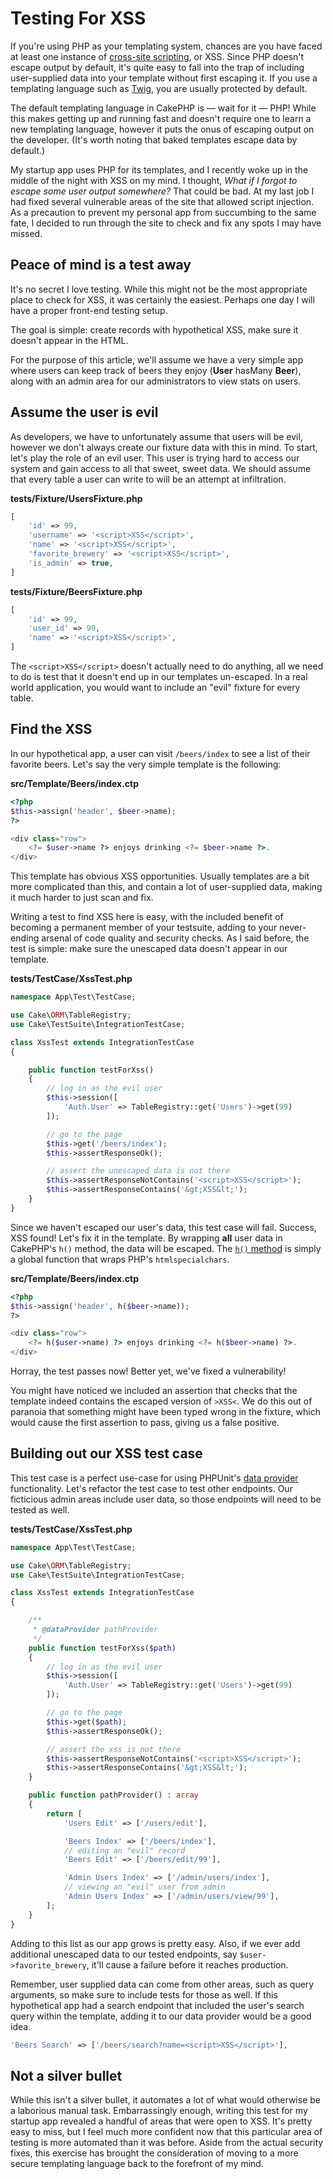 # Testing For XSS

If you're using PHP as your templating system, chances are you have faced at
least one instance of [cross-site scripting][1], or XSS. Since PHP doesn't
escape output by default, it's quite easy to fall into the trap of including
user-supplied data into your template without first escaping it. If you use
a templating language such as [Twig][2], you are usually protected by default.

The default templating language in CakePHP is &mdash; wait for it &mdash; PHP! While this
makes getting up and running fast and doesn't require one to learn a new templating
language, however it puts the onus of escaping output on the developer. (It's
worth noting that baked templates escape data by default.)

My startup app uses PHP for its templates, and I recently woke up in the middle
of the night with XSS on my mind. I thought, *What if I forgot to escape some
user output somewhere?* That could be bad. At my last job I had fixed several
vulnerable areas of the site that allowed script injection. As a precaution to prevent my
personal app from succumbing to the same fate, I decided to run through the site
to check and fix any spots I may have missed.

## Peace of mind is a test away

It's no secret I love testing. While this might not be the most appropriate
place to check for XSS, it was certainly the easiest. Perhaps one day I will have a
proper front-end testing setup.

The goal is simple: create records with hypothetical XSS, make sure it doesn't
appear in the HTML.

For the purpose of this article, we'll assume we have a very simple app where
users can keep track of beers they enjoy (**User** hasMany **Beer**), along with
an admin area for our administrators to view stats on users.

## Assume the user is evil

As developers, we have to unfortunately assume that users will be evil, however
we don't always create our fixture data with this in mind. To start, let's play
the role of an evil user. This user is trying hard to access our system and gain
access to all that sweet, sweet data. We should assume that every table a user
can write to will be an attempt at infiltration.

**tests/Fixture/UsersFixture.php**
```php
[
    'id' => 99,
    'username' => '<script>XSS</script>',
    'name' => '<script>XSS</script>',
    'favorite_brewery' => '<script>XSS</script>',
    'is_admin' => true,
]
```

**tests/Fixture/BeersFixture.php**
```php
[
    'id' => 99,
    'user_id' => 99,
    'name' => '<script>XSS</script>',
]
```

The `<script>XSS</script>` doesn't actually need to do anything, all we need to
do is test that it doesn't end up in our templates un-escaped. In a real world
application, you would want to include an "evil" fixture for every table.

## Find the XSS

In our hypothetical app, a user can visit `/beers/index` to see a list of their
favorite beers. Let's say the very simple template is the following:

**src/Template/Beers/index.ctp**
```php
<?php
$this->assign('header', $beer->name);
?>

<div class="row">
    <?= $user->name ?> enjoys drinking <?= $beer->name ?>.
</div>
```

This template has obvious XSS opportunities. Usually templates are a bit more
complicated than this, and contain a lot of user-supplied data, making it much
harder to just scan and fix.

Writing a test to find XSS here is easy, with the included benefit of becoming a
permanent member of your testsuite, adding to your never-ending arsenal of code
quality and security checks. As I said before, the test is simple: make
sure the unescaped data doesn't appear in our template.

**tests/TestCase/XssTest.php**
```php
namespace App\Test\TestCase;

use Cake\ORM\TableRegistry;
use Cake\TestSuite\IntegrationTestCase;

class XssTest extends IntegrationTestCase
{

    public function testForXss()
    {
        // log in as the evil user
        $this->session([
            'Auth.User' => TableRegistry::get('Users')->get(99)
        ]);

        // go to the page
        $this->get('/beers/index');
        $this->assertResponseOk();

        // assert the unescaped data is not there
        $this->assertResponseNotContains('<script>XSS</script>');
        $this->assertResponseContains('&gt;XSS&lt;');
    }
}
```

Since we haven't escaped our user's data, this test case will fail. Success,
XSS found! Let's fix it in the template. By wrapping **all** user data in
CakePHP's `h()` method, the data will be escaped. The [`h()` method][3] is simply
a global function that wraps PHP's `htmlspecialchars`.

**src/Template/Beers/index.ctp**
```php
<?php
$this->assign('header', h($beer->name));
?>

<div class="row">
    <?= h($user->name) ?> enjoys drinking <?= h($beer->name) ?>.
</div>
```

Horray, the test passes now! Better yet, we've fixed a vulnerability!

You might have noticed we included an assertion that
checks that the template indeed contains the escaped version of `>XSS<`. We do
this out of paranoia that something might have been typed wrong in the fixture,
which would cause the first assertion to pass, giving us a false positive.

## Building out our XSS test case

This test case is a perfect use-case for using PHPUnit's [data provider][4]
functionality. Let's refactor the test case to test other endpoints.
Our ficticious admin areas include user data, so those endpoints will need to be tested as
well.

**tests/TestCase/XssTest.php**
```php
namespace App\Test\TestCase;

use Cake\ORM\TableRegistry;
use Cake\TestSuite\IntegrationTestCase;

class XssTest extends IntegrationTestCase
{

    /**
     * @dataProvider pathProvider
     */
    public function testForXss($path)
    {
        // log in as the evil user
        $this->session([
            'Auth.User' => TableRegistry::get('Users')->get(99)
        ]);

        // go to the page
        $this->get($path);
        $this->assertResponseOk();

        // assert the xss is not there
        $this->assertResponseNotContains('<script>XSS</script>');
        $this->assertResponseContains('&gt;XSS&lt;');
    }

    public function pathProvider() : array
    {
        return [
            'Users Edit' => ['/users/edit'],

            'Beers Index' => ['/beers/index'],
            // editing an "evil" record
            'Beers Edit' => ['/beers/edit/99'],

            'Admin Users Index' => ['/admin/users/index'],
            // viewing an "evil" user from admin
            'Admin Users Index' => ['/admin/users/view/99'],
        ];
    }
}
```

Adding to this list as our app grows is pretty easy. Also, if we ever add additional
unescaped data to our tested endpoints, say `$user->favorite_brewery`, it'll cause a
failure before it reaches production.

Remember, user supplied data can come from other areas, such as query arguments,
so make sure to include tests for those as well. If this hypothetical app had a search endpoint
that included the user's search query within the template, adding it to our
data provider would be a good idea.

```php
'Beers Search' => ['/beers/search?name=<script>XSS</script>'],
```

## Not a silver bullet

While this isn't a silver bullet, it automates a lot of what would otherwise be
a laborious manual task. Embarrassingly enough, writing this test for my startup
app revealed a handful of areas that were open to XSS. It's pretty easy to miss,
but I feel much more confident now that this particular area of testing is more
automated than it was before. Aside from the actual security fixes, this exercise
has brought the consideration of moving to a more secure templating language
back to the forefront of my mind.

[1]: https://en.wikipedia.org/wiki/Cross-site_scripting
[2]: https://twig.symfony.com/
[3]: https://api.cakephp.org/3.5/function-h.html
[4]: https://phpunit.de/manual/current/en/writing-tests-for-phpunit.html#writing-tests-for-phpunit.data-providers